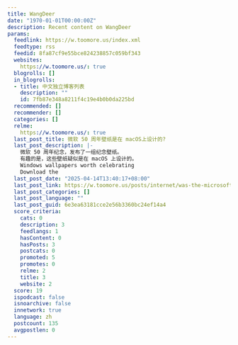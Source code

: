 ```yaml
---
title: WangDeer
date: "1970-01-01T00:00:00Z"
description: Recent content on WangDeer
params:
  feedlink: https://w.toomore.us/index.xml
  feedtype: rss
  feedid: 8fa87cf9e55bce824238857c059bf343
  websites:
    https://w.toomore.us/: true
  blogrolls: []
  in_blogrolls:
  - title: 中文独立博客列表
    description: ""
    id: 7fb87e348a8211f4c19e4b0b0da225bd
  recommended: []
  recommender: []
  categories: []
  relme:
    https://w.toomore.us/: true
  last_post_title: 微软 50 周年壁纸是在 macOS上设计的?
  last_post_description: |-
    微软 50 周年纪念，发布了一组纪念壁纸。
    有趣的是，这些壁纸疑似是在 macOS 上设计的。
    Windows wallpapers worth celebrating
    Download the
  last_post_date: "2025-04-14T13:40:17+08:00"
  last_post_link: https://w.toomore.us/posts/internet/was-the-microsoft-50th-anniversary-wallpaper-designed-on-macos/
  last_post_categories: []
  last_post_language: ""
  last_post_guid: 6e3ea63181cce2e56b3360bc24ef14a4
  score_criteria:
    cats: 0
    description: 3
    feedlangs: 1
    hasContent: 0
    hasPosts: 3
    postcats: 0
    promoted: 5
    promotes: 0
    relme: 2
    title: 3
    website: 2
  score: 19
  ispodcast: false
  isnoarchive: false
  innetwork: true
  language: zh
  postcount: 135
  avgpostlen: 0
---
```

